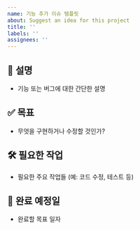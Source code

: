 ```yaml
---
name: 기능 추가 이슈 템플릿
about: Suggest an idea for this project
title: ''
labels: ''
assignees: ''
---
```


## 📌 설명

- 기능 또는 버그에 대한 간단한 설명

## ✅ 목표

- 무엇을 구현하거나 수정할 것인가?

## 🛠 필요한 작업

- 필요한 주요 작업들 (예: 코드 수정, 테스트 등)

## 📅 완료 예정일

- 완료할 목표 일자
